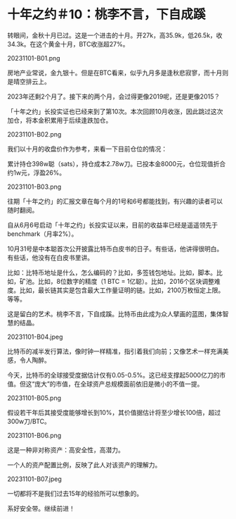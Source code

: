 # 十年之约＃10：桃李不言，下自成蹊

转眼间，金秋十月已过。这是一个进击的十月。开27k，高35.9k，低26.5k，收34.3k。在这个黄金十月，BTC收涨超27%。

20231101-B01.png

房地产业常说，金九银十。但是在BTC看来，似乎九月多是逢秋悲寂寥，而十月则是晴空排云上。

2023年还剩2个月了。接下来的两个月，会过得更像2019呢，还是更像2015？

「十年之约」长投实证也已经来到了第10次。本次回顾10月收涨，因此跳过这次加仓，将本金积累用于后续逢跌加仓。

20231101-B02.png

我们以十月的收盘价作为参考，来看一下目前仓位的情况：

累计持仓398w聪（sats），持仓成本2.78w刀。已投本金8000元，仓位现值折合约1w元，浮盈26%。

20231101-B03.png

往期「十年之约」的汇报文章在每个月的1号和6号都能找到，有兴趣的读者可以随时翻阅。

自从6月6号启动「十年之约」长投实证以来，目前的收益率已经是遥遥领先于benchmark（月率2%）。

10月31号是中本聪首次公开披露比特币白皮书的日子。有些话，他讲得很明白。有些话，他没有在白皮书里讲。

比如：比特币地址是什么，怎么编码的？比如，多签钱包地址。比如，脚本。比如，矿池。比如，8位数字的精度（1 BTC = 1亿聪）。比如，2016个区块调整难度。比如，最长链其实是包含最大工作量证明的链。比如，2100万枚恒定上限。等等。

这是留白的艺术。桃李不言，下自成蹊。比特币由此成为众人擘画的蓝图，集体智慧的结晶。

20231101-B04.jpeg

比特币的减半发行算法，像时钟一样精准，指引着我们向前；又像艺术一样充满美感，令人陶醉。

今天，比特币的全球接受度据估计仅有0.05-0.5%。这已经支撑起5000亿刀的市值。但这“庞大”的市值，在全球资产总规模面前依旧是微小的不值一提。

20231101-B05.png

假设若干年后其接受度能够增长到10%，其价值据估计将至少增长100倍，超过300w刀/BTC。

20231101-B06.png

这是一种非对称资产：高安全性，高潜力。

一个人的资产配置比例，反映了此人对该资产的理解力。

20231101-B07.jpeg

一切都将不是我们过去15年的经验所可以想象的。

系好安全带。继续前进！

